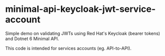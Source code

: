 # minimal-api-keycloak-jwt-service-account


Simple demo on validating JWTs using Red Hat's Keycloak (bearer tokens) and Dotnet 6 Minimal API. 

This code is intended for services accounts (eg. API-to-API).
